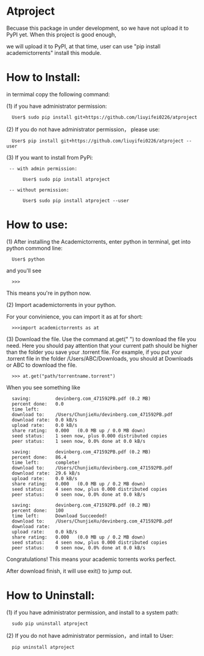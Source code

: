 # Atproject

Becuase this package in under development, so we have not upload it to PyPI yet. When this project is good enough,

we will upload it to PyPI, at that time, user can use "pip install academictorrents" install this module.

# How to Install:
  in termimal copy the following command:
  
  (1) if you have administrator permission:
      
      User$ sudo pip install git+https://github.com/liuyifei0226/atproject
      
  (2) If you do not have administrator permission， please use:
      
      User$ pip install git+https://github.com/liuyifei0226/atproject --user
      
  (3) If you want to install from PyPi:
  
     -- with admin permission:
    
          User$ sudo pip install atproject
    
     -- without permission:
    
          User$ sudo pip install atproject --user
      
      
      
# How to use:
  (1) After installing the Academictorrents, enter python in terminal, get into python commond line:
  
      User$ python
      
  and you'll see
  
      >>>
      
  This means you're in python now.
  
  (2) Import academictorrents in your python. 
  
  For your convinience, you can import it as at for short:
  
      >>>import academictorrents as at
    
  (3) Download the file. 
  Use the command at.get(" ") to download the file you need. Here you should pay attention that your current path should be higher than the folder you save your .torrent file. For example, if you put your .torrent file in the folder /Users/ABC/Downloads, you should at Downloads or ABC to download the file.
  
      >>> at.get("path/torrentname.torrent")
      
 When you see something like
 
      saving:         devinberg.com_471592PB.pdf (0.2 MB)
      percent done:   0.0
      time left:      
      download to:    /Users/ChunjieXu/devinberg.com_471592PB.pdf
      download rate:  0.0 kB/s
      upload rate:    0.0 kB/s
      share rating:   0.000   (0.0 MB up / 0.0 MB down)
      seed status:    1 seen now, plus 0.000 distributed copies
      peer status:    1 seen now, 0.0% done at 0.0 kB/s

      saving:         devinberg.com_471592PB.pdf (0.2 MB)
      percent done:   86.4
      time left:      complete!
      download to:    /Users/ChunjieXu/devinberg.com_471592PB.pdf
      download rate:  29.6 kB/s
      upload rate:    0.0 kB/s
      share rating:   0.000   (0.0 MB up / 0.2 MB down)
      seed status:    4 seen now, plus 0.000 distributed copies
      peer status:    0 seen now, 0.0% done at 0.0 kB/s

      saving:         devinberg.com_471592PB.pdf (0.2 MB)
      percent done:   100
      time left:      Download Succeeded!
      download to:    /Users/ChunjieXu/devinberg.com_471592PB.pdf
      download rate:  
      upload rate:    0.0 kB/s
      share rating:   0.000   (0.0 MB up / 0.2 MB down)
      seed status:    4 seen now, plus 0.000 distributed copies
      peer status:    0 seen now, 0.0% done at 0.0 kB/s
      
 Congratulations! This means your academic torrents works perfect. 
 
 After download finish, it will use exit() to jump out.
 
# How to Uninstall:

  (1) if you have administrator permission, and install to a system path:
      
      sudo pip uninstall atproject
      
  (2) If you do not have administrator permission，and intall to User:
      
      pip uninstall atproject
